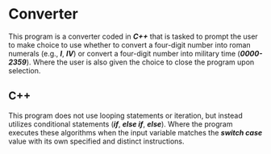 # Converter
This program is a converter coded in ***C++*** that is tasked to prompt the user to make choice to use whether to convert a four-digit number into roman numerals (e.g., ***I***, ***IV***) or convert a four-digit number into military time (***0000-2359***). Where the user is also given the choice to close the program upon selection.

## C++
This program does not use looping statements or iteration, but instead utilizes conditional statements (***if***, ***else if***, ***else***). Where the program executes these algorithms when the input variable matches the ***switch case*** value with its own specified and distinct instructions.

